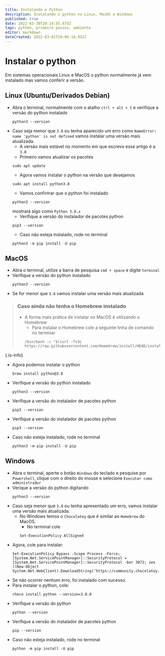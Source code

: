 ```yaml
---
title: Instalando o Python
description: Instalando o python no Linux, MacOS e Windows
published: true
date: 2022-03-30T20:14:55.675Z
tags: python, primeiro passos, ambiente
editor: markdown
dateCreated: 2022-03-01T20:06:18.952Z
---
```


# Instalar o python
Em sistemas operacionais Linux e MacOS o python normalmente já vem instalado mas vamos conferir a versão.

## Linux (Ubuntu/Derivados Debian)
- Abra o terminal, normalmente com o atalho `ctrl + alt + t` e verifique a versão do python instalado 
  ```
  python3 --version
  ```
- Caso seja menor que `3.8` ou tenha aparecido um erro como `NameError: name 'python' is not defined` vamos instalar uma versão mais atualizada.
	- A versão mais estável no momento em que escrevo esse artigo é a `3.8`
	- Primeiro vamos atualizar os pacotes
    ```
    sudo apt update
    ```
	- Agora vamos instalar o python na versão que desejamos 
    ```
    sudo apt install python3.8
    ```
	- Vamos confirmar que o python foi instalado 
    ```
    python3 --version
    ```
  mostrará algo como `Python 3.8.x`
	- Verifique a versão do instalador de pacotes python
    ```
    pip3 --version
    ```
	- Caso não esteja instalado, rode no terminal 
    ```
    python3 -m pip install -U pip
    ```
  
## MacOS
- Abra o terminal, utilize a barra de pesquisa `cmd + space` e digite `terminal`
- Verifique a versão do python instalado 
  ```
  python3 --version
  ```
- Se for menor que `3.8` vamos instalar uma versão mais atualizada

> ### Caso ainda não tenha o Homebrew instalado
> - A forma mais prática de instalar no MacOS é utilizando o Homebrew
> 	- Para instalar o Homebrew cole a seguinte linha de comando no terminar
> 	```
> 	/bin/bash -c "$(curl -fsSL https://raw.githubusercontent.com/Homebrew/install/HEAD/install.sh)"
> 	```
{.is-info}

- Agora podemos instalar o python 
  ```
  brew install python@3.8
  ```
- Verifique a versão do python instalado 
  ```
  python3 --version
  ```
- Verifique a versão do instalador de pacotes python 
  ```
  pip3 --version
  ```
- Verifique a versão do instalador de pacotes python 
  ```
  pip3 --version
  ```
- Caso não esteja instalado, rode no terminal 
  ```
  python3 -m pip install -U pip
  ```
  
## Windows
- Abra o terminal, aperte o botão `Windows` do teclado e pesquise por `Powershell`, clique com o direito do mouse e selecione `Executar como administrador`
- Verique a versão do python digitando 
  ```
  python3 --version
  ```
- Caso seja menor que `3.8` ou tenha apresentado um erro, vamos instalar uma versão mais atualizada.
	- No Windows temos o `Chocolatey` que é similar ao `Homebrew` do MacOS.
		- No terminal cole 
      ```
      Set-ExecutionPolicy AllSigned
      ```
- Agora, cole para instalar: 
  ```
  Set-ExecutionPolicy Bypass -Scope Process -Force; [System.Net.ServicePointManager]::SecurityProtocol = [System.Net.ServicePointManager]::SecurityProtocol -bor 3072; iex ((New-Object System.Net.WebClient).DownloadString('https://community.chocolatey.org/install.ps1'))
  ```
- Se não ocorrer nenhum erro, foi instalado com sucesso.
- Para instalar o python, cole: 
  ```
  choco install python --version=3.8.0
  ```
- Verifique a versão do python 
  ```
  python --version
  ```
- Verifique a versão do instalador de pacotes python 
  ```
  pip --version
  ```
- Caso não esteja instalado, rode no terminal 
	```
  python -m pip install -U pip
  ```
